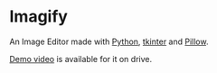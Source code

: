 # Imagify
An Image Editor made with [Python](https://www.python.org/), [tkinter](https://docs.python.org/3/library/tkinter.html) and [Pillow](https://pillow.readthedocs.io/en/stable/).

[Demo video](https://drive.google.com/file/d/1T0SkgyFYI0YosWYmuGShCNMMKt9kbjQz/view?usp=sharing) is available for it on drive.


